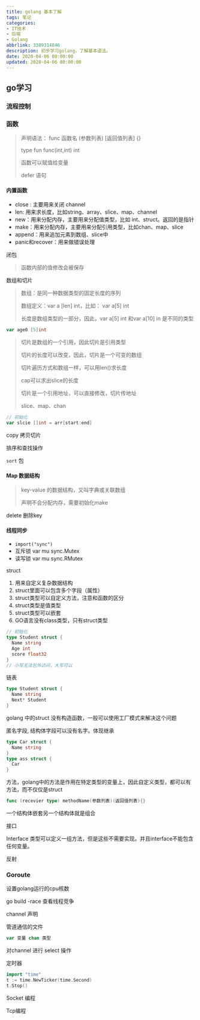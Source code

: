 ```yaml
---
title: golang 基本了解
tags: 笔记
categories:
- IT技术
- 后端
- Golang
abbrlink: 3389314846
description: 初步学习golang，了解基本语法。
date: 2020-04-06 00:00:00
updated: 2020-04-06 00:00:00
---
```


## go学习

### 流程控制



### 函数

> 声明语法： func 函数名 (参数列表) [返回值列表] {}
>
> type fun func(int,int) int
>
> 函数可以赋值给变量
>
> defer 语句

#### 内置函数

+ close : 主要用来关闭 channel
+ len: 用来求长度，比如string、array、slice、map、channel
+ new：用来分配内存，主要用来分配值类型，比如 int、struct。返回的是指针
+ make：用来分配内存，主要用来分配引用类型，比如chan、map、slice
+ append：用来追加元素到数组、slice中
+ panic和recover：用来做错误处理

闭包

> 函数内部的值修改会被保存

数组和切片

> 数组：是同一种数据类型的固定长度的序列
>
> 数组定义：var a [len] int，比如： var a[5] int
>
> 长度是数组类型的一部分，因此，var a[5] int 和var a[10] in 是不同的类型

```go
var age0 [5]int
```

> 切片是数组的一个引用，因此切片是引用类型
>
> 切片的长度可以改变，因此，切片是一个可变的数组
>
> 切片遍历方式和数组一样，可以用len()求长度
>
> cap可以求出slice的长度
>
> 切片是一个引用地址，可以直接修改，切片传地址
>
> slice、map、chan

```go
// 初始化
var slcie []int = arr[start:end]
```

copy 拷贝切片

排序和查找操作

`sort` 包

#### Map 数据结构

> key-value 的数据结构，又叫字典或关联数组
>
> 声明不会分配内存，需要初始化make

delete 删除key

#### 线程同步

+ `import("sync")`
+ 互斥锁  var mu sync.Mutex
+ 读写锁  var mu sync.RMutex

struct

1. 用来自定义复杂数据结构
2. struct里面可以包含多个字段（属性）
3. struct类型可以自定义方法，注意和函数的区分
4. struct类型是值类型
5. struct类型可以嵌套
6. GO语言没有class类型，只有struct类型

```go
// 初始化
type Student struct {
  Name string
  Age int
  score float32
}
// 小写无法包外访问，大写可以
```

链表 

```go
type Student struct {
  Name string
  Next* Student
}
```

golang 中的struct 没有构造函数，一般可以使用工厂模式来解决这个问题

匿名字段, 结构体字段可以没有名字。体现继承

```go
type Car struct {
  Name string
}
type ass struct {
  Car
}
```

方法，golang中的方法是作用在特定类型的变量上，因此自定义类型，都可以有方法，而不仅仅是struct

```go
func (recevier type) methodName(参数列表)(返回值列表){}
```

一个结构体嵌套另一个结构体就是组合

接口

Interface 类型可以定义一组方法，但是这些不需要实现。并且interface不能包含任何变量。

反射

### Goroute 

设置golang运行的cpu核数

go build -race 查看线程竞争

channel 声明

管道通信的文件

```go
var 变量 chan 类型
```

对channel 进行 select 操作

定时器

```go
import "time"
t := time.NewTicker(time.Second)
t.Stop()
```

Socket 编程

Tcp编程



